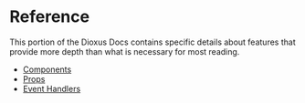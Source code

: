 # Reference

This portion of the Dioxus Docs contains specific details about features that provide more depth than what is necessary for most reading.

- [Components](./components.md)
- [Props](./component_props.md)
- [Event Handlers](./event_handlers.md)

